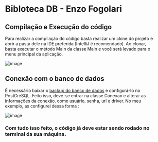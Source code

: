 # Bibloteca DB - Enzo Fogolari

## Compilação e Execução do código

Para realizar a compilação do código basta realizar um clone do projeto e abrir a pasta dele na IDE preferida (IntelliJ é recomendado). Ao clonar, basta executar o método Main da classe Main e você será levado para o menu principal da aplicação.

![image](https://user-images.githubusercontent.com/70671981/232145907-d53cd090-33cf-4208-919f-058d207d2045.png)

## Conexão com o banco de dados

É necessário baixar o [backup do banco de dados](./bibliotecaDB.backup) e configurá-lo no PostGreSQL. Feito isso, deve-se entrar na classe Conexao e alterar as informações da conexão, como usuário, senha, url e driver. No meu exemplo, as configurei dessa forma : 

![image](https://user-images.githubusercontent.com/70671981/232148179-8508244f-a084-4aab-910a-370142b87809.png)

### Com tudo isso feito, o código já deve estar sendo rodado no terminal da sua máquina.
